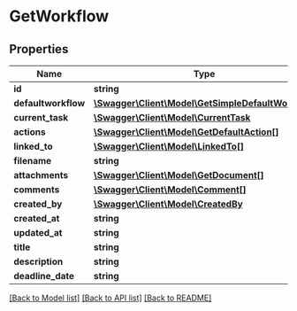 # GetWorkflow

## Properties

 Name                | Type                                                                              | Description | Notes      
---------------------|-----------------------------------------------------------------------------------|-------------|------------
 **id**              | **string**                                                                        |             | [optional] 
 **defaultworkflow** | [**\Swagger\Client\Model\GetSimpleDefaultWorkflow**](GetSimpleDefaultWorkflow.md) |             | [optional] 
 **current_task**    | [**\Swagger\Client\Model\CurrentTask**](CurrentTask.md)                           |             | [optional] 
 **actions**         | [**\Swagger\Client\Model\GetDefaultAction[]**](GetDefaultAction.md)               |             | [optional] 
 **linked_to**       | [**\Swagger\Client\Model\LinkedTo[]**](LinkedTo.md)                               |             | [optional] 
 **filename**        | **string**                                                                        |             | [optional] 
 **attachments**     | [**\Swagger\Client\Model\GetDocument[]**](GetDocument.md)                         |             | [optional] 
 **comments**        | [**\Swagger\Client\Model\Comment[]**](Comment.md)                                 |             | [optional] 
 **created_by**      | [**\Swagger\Client\Model\CreatedBy**](CreatedBy.md)                               |             | [optional] 
 **created_at**      | **string**                                                                        |             | [optional] 
 **updated_at**      | **string**                                                                        |             | [optional] 
 **title**           | **string**                                                                        |             | [optional] 
 **description**     | **string**                                                                        |             | [optional] 
 **deadline_date**   | **string**                                                                        |             | [optional] 

[[Back to Model list]](../../README.md#documentation-for-models) [[Back to API list]](../../README.md#documentation-for-api-endpoints) [[Back to README]](../../README.md)


